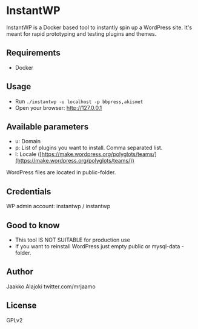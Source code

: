 # InstantWP

InstantWP is a Docker based tool to instantly spin up a WordPress site. It's meant for rapid prototyping and testing plugins and themes.

## Requirements

- Docker

## Usage

- Run `./instantwp -u localhost -p bbpress,akismet`
- Open your browser: http://127.0.0.1

## Available parameters

- u: Domain
- p: List of plugins you want to install. Comma separated list.
- l: Locale ([https://make.wordpress.org/polyglots/teams/](https://make.wordpress.org/polyglots/teams/))

WordPress files are located in public-folder.

## Credentials

WP admin account: instantwp / instantwp

## Good to know

- This tool IS NOT SUITABLE for production use
- If you want to reinstall WordPress just empty public or mysql-data -folder.

## Author

Jaakko Alajoki
twitter.com/mrjaamo

## License

GPLv2
